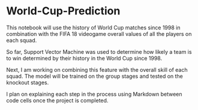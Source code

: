 # World-Cup-Prediction

This notebook will use the history of World Cup matches since 1998 in combination with the FIFA 18 videogame overall values of all the players on each squad.

So far, Support Vector Machine was used to determine how likely a team is to win determined by their history in the World Cup since 1998. 

Next, I am working on combining this feature with the overall skill of each squad. The model will be trained on the group stages and tested on the knockout stages. 

I plan on explaining each step in the process using Markdown between code cells once the project is completed.
